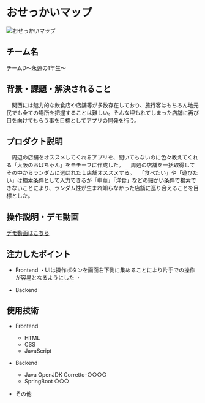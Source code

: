 # おせっかいマップ
<!-- プロダクト名に変更してください -->

![おせっかいマップ](https://drive.google.com/uc?export=view&id=1NB3f6G8UNk_R1fETPULDRatTl_59tzrv)
<!-- プロダクト名・イメージ画像を差し変えてください -->
<!--https://kc3.me/cms/wp-content/uploads/2023/11/2b1b6d9083182c0ce0aeb60000b4d7a7.png-->

## チーム名
チームD～永遠の1年生～
<!-- チームIDとチーム名を入力してください -->


## 背景・課題・解決されること

<!-- テーマ「関西をいい感じに」に対して、考案するプロダクトがどういった(Why)背景から思いついたのか、どのよう(What)な課題があり、どのよう(How)に解決するのかを入力してください -->
　関西には魅力的な飲食店や店舗等が多数存在しており、旅行客はもちろん地元民でも全ての場所を把握することは難しい。そんな埋もれてしまった店舗に再び目を向けてもらう事を目標としてアプリの開発を行う。

## プロダクト説明

<!-- 開発したプロダクトの説明を入力してください -->
　周辺の店舗をオススメしてくれるアプリを、聞いてもないのに色々教えてくれる「大阪のおばちゃん」をモチーフに作成した。
　周辺の店舗を一括取得してその中からランダムに選ばれた１店舗オススメする。
　「食べたい」や「遊びたい」は検索条件として入力できるが「中華」「洋食」などの細かい条件で検索できないことにより、ランダム性が生まれ知らなかった店舗に巡り合えることを目標とした。


## 操作説明・デモ動画
[デモ動画はこちら](https://www.youtube.com/watch?v=_FAA15ARmas)
<!-- 開発したプロダクトの操作説明について入力してください。また、操作説明デモ動画があれば、埋め込みやリンクを記載してください -->


## 注力したポイント

<!-- 開発したプロダクトの中で、特に注力して作成した箇所・ポイントについて入力してください -->
- Frontend
  ・UIは操作ボタンを画面右下側に集めることにより片手での操作が容易となるようにした
  ・  

- Backend
<!--バックエンドさんお願い-->

## 使用技術

<!-- 使用技術を入力してください -->
- Frontend
  - HTML
  - CSS
  - JavaScript
  
- Backend
  - Java OpenJDK Corretto-○○○○
  - SpringBoot ○○○
- その他


<!--
markdownの記法はこちらを参照してください！
https://docs.github.com/ja/get-started/writing-on-github/getting-started-with-writing-and-formatting-on-github/basic-writing-and-formatting-syntax
-->
